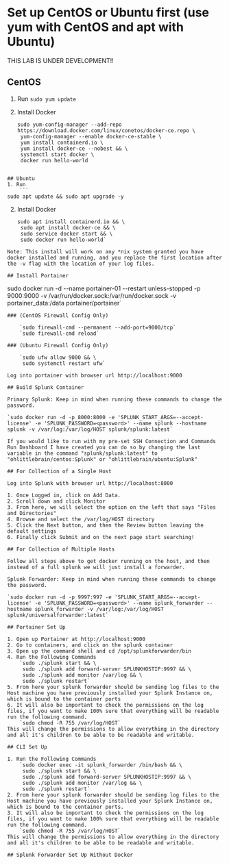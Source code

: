 # Set up CentOS or Ubuntu first (use yum with CentOS and apt with Ubuntu)

THIS LAB IS UNDER DEVELOPMENT!!

## CentOS
1. Run
	`sudo yum update`

2. Install Docker
	```
	sudo yum-config-manager --add-repo https://download.docker.com/linux/conetos/docker-ce.repo \
	 yum-config-manager --enable docker-ce-stable \
	 yum install containerd.io \
	 yum install docker-ce --nobest && \
	 systemctl start docker \
	 docker run hello-world
``` 

## Ubuntu
1. Run 
	```
sudo apt update && sudo apt upgrade -y
```

2. Install Docker
	```
	sudo apt install containerd.io && \
	 sudo apt install docker-ce && \
	 sudo service docker start && \
	 sudo docker run hello-world`
 ```
Note: This install will work on any *nix system granted you have docker installed and running, and you replace the first location after the -v flag with the location of your log files.

## Install Portainer

```
sudo docker run -d --name portainer-01 --restart unless-stopped -p 9000:9000 -v /var/run/docker.sock:/var/run/docker.sock -v portainer_data:/data portainer/portainer`
```
### (CentOS Firewall Config Only)

	`sudo firewall-cmd --permanent --add-port=9000/tcp`
	`sudo firewall-cmd reload`

### (Ubuntu Firewall Config Only)

	`sudo ufw allow 9000 && \
	 sudo systemctl restart ufw`

Log into portainer with browser url http://localhost:9000

## Build Splunk Container

Primary Splunk: Keep in mind when running these commands to change the password.

`sudo docker run -d -p 8000:8000 -e 'SPLUNK_START_ARGS=--accept-license' -e 'SPLUNK_PASSWORD=<password>' --name splunk --hostname splunk -v /var/log:/var/log/HOST splunk/splunk:latest`

If you would like to run with my pre-set SSH Connection and Commands Run Dashboard I have created you can do so by changing the last variable in the command "splunk/splunk:latest" to "ohlittlebrain/centos:Splunk" or "ohlittlebrain/ubuntu:Splunk"

## For Collection of a Single Host

Log into Splunk with browser url http://localhost:8000

1. Once Logged in, click on Add Data.
2. Scroll down and click Monitor
3. From here, we will select the option on the left that says "Files and Directories"
4. Browse and select the /var/log/HOST directory
5. Click the Next button, and then the Review button leaving the default settings
6. Finally click Submit and on the next page start searching!

## For Collection of Multiple Hosts

Follow all steps above to get docker running on the host, and then instead of a full splunk we will just install a forwarder. 

Splunk Forwarder: Keep in mind when running these commands to change the password.

`sudo docker run -d -p 9997:997 -e 'SPLUNK_START_ARGS=--accept-license' -e 'SPLUNK_PASSWORD=<password>' --name splunk_forwarder --hostname splunk_forwarder -v /var/log:/var/log/HOST splunk/universalforwarder:latest`

## Portainer Set Up

1. Open up Portainer at http://localhost:9000 
2. Go to containers, and click on the splunk container
3. Open up the command shell and cd /opt/splunkforwarder/bin
4. Run the Following Commands
	`sudo ./splunk start && \
	 sudo ./splunk add forward-server SPLUNKHOSTIP:9997 && \
	 sudo ./splunk add monitor /var/log && \
	 sudo ./splunk restart`
5. From here your splunk forwarder should be sending log files to the Host machine you have previously installed your Splunk Instance on, which is bound to the container ports
6. It will also be important to check the permissions on the log files, if you want to make 100% sure that everything will be readable run the following command.
	`sudo chmod -R 755 /var/log/HOST`
This will change the permissions to allow everything in the directory and all it's children to be able to be readable and writable.

## CLI Set Up

1. Run the Following Commands
	`sudo docker exec -it splunk_forwarder /bin/bash && \	
	 sudo ./splunk start && \
	 sudo ./splunk add forward-server SPLUNKHOSTIP:9997 && \
	 sudo ./splunk add monitor /var/log && \
	 sudo ./splunk restart`
2. From here your splunk forwarder should be sending log files to the Host machine you have previously installed your Splunk Instance on, which is bound to the container ports.
3. It will also be important to check the permissions on the log files, if you want to make 100% sure that everything will be readable run the following command.
	`sudo chmod -R 755 /var/log/HOST`
This will change the permissions to allow everything in the directory and all it's children to be able to be readable and writable.

## Splunk Forwarder Set Up Without Docker






